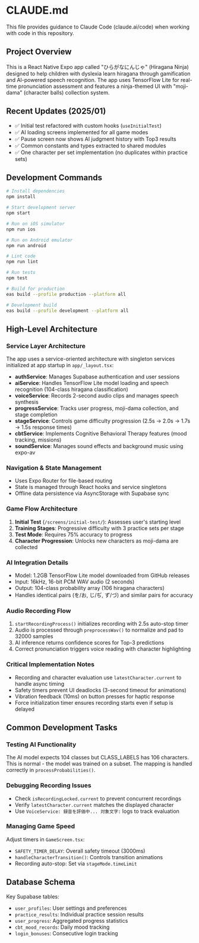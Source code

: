 # CLAUDE.md

This file provides guidance to Claude Code (claude.ai/code) when working with code in this repository.

## Project Overview

This is a React Native Expo app called "ひらがなにんじゃ" (Hiragana Ninja) designed to help children with dyslexia learn hiragana through gamification and AI-powered speech recognition. The app uses TensorFlow Lite for real-time pronunciation assessment and features a ninja-themed UI with "moji-dama" (character balls) collection system.

## Recent Updates (2025/01)

- ✅ Initial test refactored with custom hooks (`useInitialTest`)
- ✅ AI loading screens implemented for all game modes
- ✅ Pause screen now shows AI judgment history with Top3 results
- ✅ Common constants and types extracted to shared modules
- ✅ One character per set implementation (no duplicates within practice sets)

## Development Commands

```bash
# Install dependencies
npm install

# Start development server
npm start

# Run on iOS simulator
npm run ios

# Run on Android emulator  
npm run android

# Lint code
npm run lint

# Run tests
npm test

# Build for production
eas build --profile production --platform all

# Development build
eas build --profile development --platform all
```

## High-Level Architecture

### Service Layer Architecture
The app uses a service-oriented architecture with singleton services initialized at app startup in `app/_layout.tsx`:

- **authService**: Manages Supabase authentication and user sessions
- **aiService**: Handles TensorFlow Lite model loading and speech recognition (104-class hiragana classification)
- **voiceService**: Records 2-second audio clips and manages speech synthesis
- **progressService**: Tracks user progress, moji-dama collection, and stage completion
- **stageService**: Controls game difficulty progression (2.5s → 2.0s → 1.7s → 1.5s response times)
- **cbtService**: Implements Cognitive Behavioral Therapy features (mood tracking, missions)
- **soundService**: Manages sound effects and background music using expo-av

### Navigation & State Management
- Uses Expo Router for file-based routing
- State is managed through React hooks and service singletons
- Offline data persistence via AsyncStorage with Supabase sync

### Game Flow Architecture
1. **Initial Test** (`/screens/initial-test/`): Assesses user's starting level
2. **Training Stages**: Progressive difficulty with 3 practice sets per stage
3. **Test Mode**: Requires 75% accuracy to progress
4. **Character Progression**: Unlocks new characters as moji-dama are collected

### AI Integration Details
- Model: 1.2GB TensorFlow Lite model downloaded from GitHub releases
- Input: 16kHz, 16-bit PCM WAV audio (2 seconds)
- Output: 104-class probability array (106 hiragana characters)
- Handles identical pairs (を/お, じ/ぢ, ず/づ) and similar pairs for accuracy

### Audio Recording Flow
1. `startRecordingProcess()` initializes recording with 2.5s auto-stop timer
2. Audio is processed through `preprocessWav()` to normalize and pad to 32000 samples
3. AI inference returns confidence scores for Top-3 predictions
4. Correct pronunciation triggers voice reading with character highlighting

### Critical Implementation Notes
- Recording and character evaluation use `latestCharacter.current` to handle async timing
- Safety timers prevent UI deadlocks (3-second timeout for animations)
- Vibration feedback (10ms) on button presses for haptic response
- Force initialization timer ensures recording starts even if setup is delayed

## Common Development Tasks

### Testing AI Functionality
The AI model expects 104 classes but CLASS_LABELS has 106 characters. This is normal - the model was trained on a subset. The mapping is handled correctly in `processProbabilities()`.

### Debugging Recording Issues
- Check `isRecordingLocked.current` to prevent concurrent recordings
- Verify `latestCharacter.current` matches the displayed character
- Use `VoiceService: 録音を評価中... 対象文字:` logs to track evaluation

### Managing Game Speed
Adjust timers in `GameScreen.tsx`:
- `SAFETY_TIMER_DELAY`: Overall safety timeout (3000ms)
- `handleCharacterTransition()`: Controls transition animations
- Recording auto-stop: Set via `stageMode.timeLimit`

## Database Schema

Key Supabase tables:
- `user_profiles`: User settings and preferences
- `practice_results`: Individual practice session results
- `user_progress`: Aggregated progress statistics
- `cbt_mood_records`: Daily mood tracking
- `login_bonuses`: Consecutive login tracking